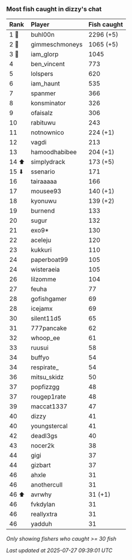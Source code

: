 ### Most fish caught in dizzy's chat

| Rank  | Player         | Fish caught |
|:------|:---------------|:------------|
| 1 🥇  | buhl00n        | 2296 (+5)   |
| 2 🥈  | gimmeschmoneys | 1065 (+5)   |
| 3 🥉  | iam_glorp      | 1045        |
| 4     | ben_vincent    | 773         |
| 5     | lolspers       | 620         |
| 6     | iam_haunt      | 535         |
| 7     | spanmer        | 366         |
| 8     | konsminator    | 326         |
| 9     | ofaisalz       | 306         |
| 10    | rabituwu       | 243         |
| 11    | notnownico     | 224 (+1)    |
| 12    | vagdi          | 213         |
| 13    | hamoodhabibee  | 204 (+1)    |
| 14 ⬆  | simplydrack    | 173 (+5)    |
| 15 ⬇  | ssenario       | 171         |
| 16    | tairaaaaa      | 166         |
| 17    | mousee93       | 140 (+1)    |
| 18    | kyonuwu        | 139 (+2)    |
| 19    | burnend        | 133         |
| 20    | sugur          | 132         |
| 21    | exo9*          | 130         |
| 22    | aceleju        | 120         |
| 23    | kukkuri        | 110         |
| 24    | paperboat99    | 105         |
| 24    | wisteraeia     | 105         |
| 26    | lilzomme       | 104         |
| 27    | feuha          | 77          |
| 28    | gofishgamer    | 69          |
| 28    | icejamx        | 69          |
| 30    | silent11d5     | 65          |
| 31    | 777pancake     | 62          |
| 32    | whoop_ee       | 61          |
| 33    | ruusui         | 58          |
| 34    | buffyo         | 54          |
| 34    | respirate_     | 54          |
| 36    | mitsu_skidz    | 50          |
| 37    | popfizzgg      | 48          |
| 37    | rougep1rate    | 48          |
| 39    | maccat1337     | 47          |
| 40    | dizzy          | 41          |
| 40    | youngstercal   | 41          |
| 42    | deadl3gs       | 40          |
| 43    | nocer2k        | 38          |
| 44    | gigi           | 37          |
| 44    | gizbart        | 37          |
| 46    | ahxle          | 31          |
| 46    | anothercull    | 31          |
| 46 ⬆  | avrwhy         | 31 (+1)     |
| 46    | fvkdylan       | 31          |
| 46    | reallyxtra     | 31          |
| 46    | yadduh         | 31          |

_Only showing fishers who caught >= 30 fish_

_Last updated at 2025-07-27 09:39:01 UTC_